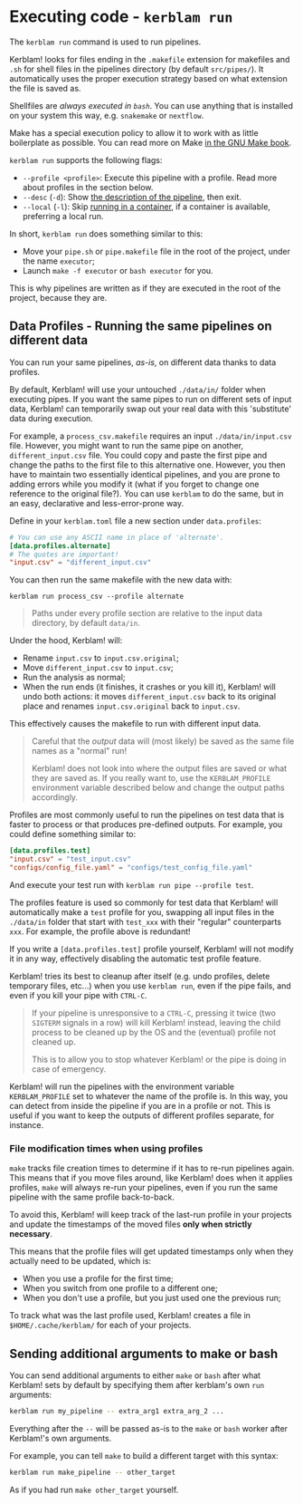 # Executing code - `kerblam run`

The `kerblam run` command is used to run pipelines.

Kerblam! looks for files ending in the `.makefile` extension for makefiles and 
`.sh` for shell files in the pipelines directory (by default `src/pipes/`).
It automatically uses the proper execution strategy based on what extension
the file is saved as.

Shellfiles are *always executed in `bash`*. You can use anything that is
installed on your system this way, e.g. `snakemake` or `nextflow`.

Make has a special execution policy to allow it to work with as little boilerplate
as possible.
You can read more on Make [in the GNU Make book](https://www.gnu.org/software/make/manual/make.pdf).

`kerblam run` supports the following flags:
- `--profile <profile>`: Execute this pipeline with a profile.
  Read more about profiles in the section below.
- `--desc` (`-d`): Show [the description of the pipeline](pipe_docstrings.html), then exit.
- `--local` (`-l`): Skip [running in a container](run_containers.html), if a
  container is available, preferring a local run.

In short, `kerblam run` does something similar to this:
- Move your `pipe.sh` or `pipe.makefile` file in the root of the project,
  under the name `executor`;
- Launch `make -f executor` or `bash executor` for you.

This is why pipelines are written as if they are executed in the root of the
project, because they are.

## Data Profiles - Running the same pipelines on different data

You can run your same pipelines, *as-is*, on different data thanks to data profiles.

By default, Kerblam! will use your untouched `./data/in/` folder when executing pipes.
If you want the same pipes to run on different sets of input data, Kerblam! can
temporarily swap out your real data with this 'substitute' data during execution.

For example, a `process_csv.makefile` requires an input `./data/in/input.csv` file.
However, you might want to run the same pipe on another, `different_input.csv` file.
You could copy and paste the first pipe and change the paths to the first file
to this alternative one.
However, you then have to maintain two essentially identical
pipelines, and you are prone to adding errors while you modify it (what if you
forget to change one reference to the original file?).
You can use `kerblam` to do the same, but in an easy, declarative and less-error-prone way.

Define in your `kerblam.toml` file a new section under `data.profiles`:
```toml
# You can use any ASCII name in place of 'alternate'.
[data.profiles.alternate]
# The quotes are important!
"input.csv" = "different_input.csv"
```
You can then run the same makefile with the new data with:
```
kerblam run process_csv --profile alternate
```

> Paths under every profile section are relative to the input data directory,
> by default `data/in`.

Under the hood, Kerblam! will:
- Rename `input.csv` to `input.csv.original`;
- Move `different_input.csv` to `input.csv`;
- Run the analysis as normal;
- When the run ends (it finishes, it crashes or you kill it), Kerblam! will undo both actions:
  it moves `different_input.csv` back to its original place and
  renames `input.csv.original` back to `input.csv`.

This effectively causes the makefile to run with different input data.

> Careful that the *output* data will (most likely) be saved as the
> same file names as a "normal" run!
> 
> Kerblam! does not look into where the output files are saved or what they
> are saved as.
> If you really want to, use the `KERBLAM_PROFILE` environment variable
> described below and change the output paths accordingly.

Profiles are most commonly useful to run the pipelines on test data that is faster to
process or that produces pre-defined outputs. For example, you could define
something similar to:
```toml
[data.profiles.test]
"input.csv" = "test_input.csv"
"configs/config_file.yaml" = "configs/test_config_file.yaml"
```
And execute your test run with `kerblam run pipe --profile test`.

The profiles feature is used so commonly for test data that Kerblam! will
automatically make a `test` profile for you, swapping all input files in the
`./data/in` folder that start with `test_xxx` with their "regular" counterparts `xxx`.
For example, the profile above is redundant!

If you write a `[data.profiles.test]` profile yourself, Kerblam! will not
modify it in any way, effectively disabling the automatic test profile feature.

Kerblam! tries its best to cleanup after itself (e.g. undo profiles,
delete temporary files, etc...) when you use `kerblam run`, even if the pipe
fails, and even if you kill your pipe with `CTRL-C`.

> If your pipeline is unresponsive to a `CTRL-C`, pressing it twice (two
> `SIGTERM` signals in a row) will kill Kerblam! instead, leaving the child
> process to be cleaned up by the OS and the (eventual) profile not cleaned up.
>
> This is to allow you to stop whatever Kerblam! or the pipe is doing in
> case of emergency.

Kerblam! will run the pipelines with the environment variable `KERBLAM_PROFILE`
set to whatever the name of the profile is.
In this way, you can detect from inside the pipeline if you are in a profile or not.
This is useful if you want to keep the outputs of different profiles separate,
for instance.

### File modification times when using profiles
`make` tracks file creation times to determine if it has to re-run pipelines again.
This means that if you move files around, like Kerblam! does when it applies
profiles, `make` will always re-run your pipelines, even if you run the same
pipeline with the same profile back-to-back.

To avoid this, Kerblam! will keep track of the last-run profile in your
projects and update the timestamps of the moved files
**only when strictly necessary**.

This means that the profile files will get updated timestamps only when they
actually need to be updated, which is:
- When you use a profile for the first time;
- When you switch from one profile to a different one;
- When you don't use a profile, but you just used one the previous run;

To track what was the last profile used, Kerblam! creates a file in
`$HOME/.cache/kerblam/` for each of your projects.

## Sending additional arguments to make or bash
You can send additional arguments to either `make` or `bash` after what
Kerblam! sets by default by specifying them after kerblam's own `run` arguments:
```bash
kerblam run my_pipeline -- extra_arg1 extra_arg_2 ...
```
Everything after the `--` will be passed as-is to the `make` or `bash`
worker after Kerblam!'s own arguments.

For example, you can tell `make` to build a different target with this syntax:
```bash
kerblam run make_pipeline -- other_target
```
As if you had run `make other_target` yourself.
